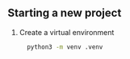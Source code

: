 ## Starting a new project

1. Create a virtual environment
    ``````bash
      python3 -m venv .venv
    ``````